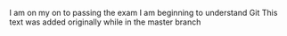 I am on my on to passing the exam
I am beginning to understand Git
This text was added originally while in the master branch
